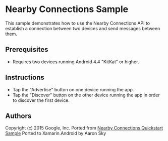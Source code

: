 Nearby Connections Sample
=================

This sample demonstrates how to use the Nearby Connections API to establish a connection between two devices and send messages between them.

Prerequisites
-------------
* Requires two devices running Android 4.4 "KitKat" or higher.

Instructions
------------

* Tap the "Advertise" button on one device running the app.
* Tap the "Discover" button on the other device running the app in order to discover the first device.

Authors
-------
Copyright (c) 2015 Google, Inc.
Ported from [Nearby Connections Quickstart Sample](https://github.com/googlesamples/android-nearby/tree/master/connections-quickstart)
Ported to Xamarin.Android by Aaron Sky